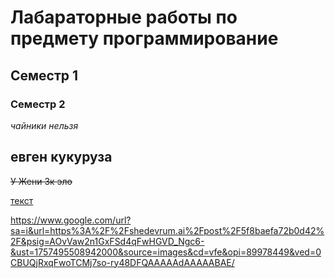 # Лабараторные работы по предмету программирование 
## Семестр 1
### Семестр 2

*чайники нельзя* 
## **евген кукуруза**
~~У Жени 3к эло~~

<ins>текст<ins>


<https://www.google.com/url?sa=i&url=https%3A%2F%2Fshedevrum.ai%2Fpost%2F5f8baefa72b0d42%2F&psig=AOvVaw2n1GxFSd4qFwHGVD_Ngc6-&ust=1757495508942000&source=images&cd=vfe&opi=89978449&ved=0CBUQjRxqFwoTCMj7so-ry48DFQAAAAAdAAAAABAE/>
